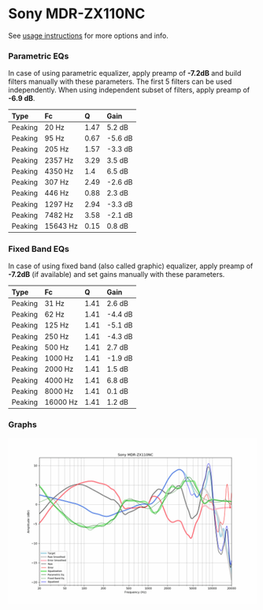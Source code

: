 # Sony MDR-ZX110NC
See [usage instructions](https://github.com/jaakkopasanen/AutoEq#usage) for more options and info.

### Parametric EQs
In case of using parametric equalizer, apply preamp of **-7.2dB** and build filters manually
with these parameters. The first 5 filters can be used independently.
When using independent subset of filters, apply preamp of **-6.9 dB**.

| Type    | Fc       |    Q | Gain    |
|:--------|:---------|:-----|:--------|
| Peaking | 20 Hz    | 1.47 | 5.2 dB  |
| Peaking | 95 Hz    | 0.67 | -5.6 dB |
| Peaking | 205 Hz   | 1.57 | -3.3 dB |
| Peaking | 2357 Hz  | 3.29 | 3.5 dB  |
| Peaking | 4350 Hz  | 1.4  | 6.5 dB  |
| Peaking | 307 Hz   | 2.49 | -2.6 dB |
| Peaking | 446 Hz   | 0.88 | 2.3 dB  |
| Peaking | 1297 Hz  | 2.94 | -3.3 dB |
| Peaking | 7482 Hz  | 3.58 | -2.1 dB |
| Peaking | 15643 Hz | 0.15 | 0.8 dB  |

### Fixed Band EQs
In case of using fixed band (also called graphic) equalizer, apply preamp of **-7.2dB**
(if available) and set gains manually with these parameters.

| Type    | Fc       |    Q | Gain    |
|:--------|:---------|:-----|:--------|
| Peaking | 31 Hz    | 1.41 | 2.6 dB  |
| Peaking | 62 Hz    | 1.41 | -4.4 dB |
| Peaking | 125 Hz   | 1.41 | -5.1 dB |
| Peaking | 250 Hz   | 1.41 | -4.3 dB |
| Peaking | 500 Hz   | 1.41 | 2.7 dB  |
| Peaking | 1000 Hz  | 1.41 | -1.9 dB |
| Peaking | 2000 Hz  | 1.41 | 1.5 dB  |
| Peaking | 4000 Hz  | 1.41 | 6.8 dB  |
| Peaking | 8000 Hz  | 1.41 | 0.1 dB  |
| Peaking | 16000 Hz | 1.41 | 1.2 dB  |

### Graphs
![](./Sony%20MDR-ZX110NC.png)